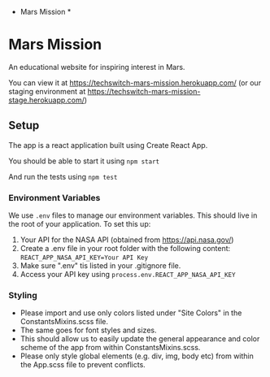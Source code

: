 * Mars Mission *

# Mars Mission

An educational website for inspiring interest in Mars.

You can view it at https://techswitch-mars-mission.herokuapp.com/
(or our staging environment at https://techswitch-mars-mission-stage.herokuapp.com/)

## Setup
The app is a react application built using Create React App.

You should be able to start it using 
`npm start`

And run the tests using
`npm test`

### Environment Variables
We use `.env` files to manage our environment variables. This should live in the root of your application.
To set this up:
1. Your API for the NASA API (obtained from https://api.nasa.gov/)
2. Create a .env file in your root folder with the following content:
        `REACT_APP_NASA_API_KEY=Your API Key`
4. Make sure ".env" tis listed in your .gitignore file.
5. Access your API key using `process.env.REACT_APP_NASA_API_KEY`

### Styling
- Please import and use only colors listed under "Site Colors" in the ConstantsMixins.scss file.
- The same goes for font styles and sizes.
- This should allow us to easily update the general appearance and color scheme of the app from within ConstantsMixins.scss.
- Please only style global elements (e.g. div, img, body etc) from within the App.scss file to prevent conflicts.
